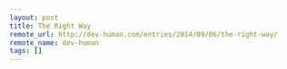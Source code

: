 ```yaml
---
layout: post
title: The Right Way
remote_url: http://dev-human.com/entries/2014/09/06/the-right-way/
remote_name: dev-human
tags: []
---
```


